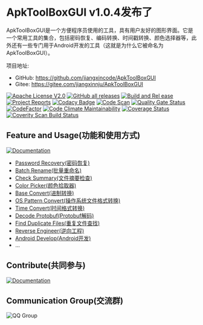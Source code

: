 
# ApkToolBoxGUI v1.0.4发布了

ApkToolBoxGUI是一个方便程序员使用的工具，具有用户友好的图形界面。它是一个常用工具的集合，包括密码恢复、编码转换、时间戳转换、颜色选择器等，此外还有一些专门用于Android开发的工具（这就是为什么它被命名为ApkToolBoxGUI）。

项目地址:

* GitHub: <https://github.com/jiangxincode/ApkToolBoxGUI>
* Gitee: <https://gitee.com/jiangxinnju/ApkToolBoxGUI>

[![Apache License V2.0](https://img.shields.io/badge/license-Apache%202-green)](http://www.apache.org/licenses/LICENSE-2.0)
[![GitHub all releases](https://img.shields.io/github/downloads/jiangxincode/ApkToolBoxGUI/total)](https://github.com/jiangxincode/ApkToolBoxGUI/releases)
[![Build and Rel
ease](https://github.com/jiangxincode/ApkToolBoxGUI/actions/workflows/BuildAndRelease.yml/badge.svg)](https://github.com/jiangxincode/ApkToolBoxGUI/actions/workflows/BuildAndRelease.yml)
[![Project Reports](https://img.shields.io/badge/ApkToolBoxGUI-Reports-green.svg)](https://jiangxincode.github.io/ApkToolBoxGUI/project-reports.html)
[![Codacy Badge](https://app.codacy.com/project/badge/Grade/dab038ef9ed04bf1b73bd0031422b814)](https://app.codacy.com/gh/jiangxincode/ApkToolBoxGUI/dashboard?utm_source=gh&utm_medium=referral&utm_content=&utm_campaign=Badge_grade)
[![Code Scan](https://img.shields.io/badge/Github-CodeScan-green)](https://github.com/jiangxincode/ApkToolBoxGUI/security/code-scanning)
[![Quality Gate Status](https://sonarcloud.io/api/project_badges/measure?project=jiangxincode_ApkToolBoxGUI&metric=alert_status)](https://sonarcloud.io/dashboard?id=jiangxincode_ApkToolBoxGUI)
[![CodeFactor](https://www.codefactor.io/repository/github/jiangxincode/apktoolboxgui/badge)](https://www.codefactor.io/repository/github/jiangxincode/apktoolboxgui)
[![Code Climate Maintainability](https://api.codeclimate.com/v1/badges/fb8d289a4b0ee14f9d8b/maintainability)](https://codeclimate.com/github/jiangxincode/ApkToolBoxGUI/maintainability)
[![Coverage Status](https://coveralls.io/repos/github/jiangxincode/ApkToolBoxGUI/badge.svg?branch=master)](https://coveralls.io/github/jiangxincode/ApkToolBoxGUI?branch=master)
[![Coverity Scan Build Status](https://scan.coverity.com/projects/19016/badge.svg)](https://scan.coverity.com/projects/jiangxincode-apktoolboxgui)

## Feature and Usage(功能和使用方式)

[![Documentation](https://img.shields.io/badge/Documentation-文档-green.svg)](https://jiangxincode.github.io/ApkToolBoxGUI)

* [Password Recovery(密码恢复)](https://jiangxincode.github.io/ApkToolBoxGUI/features/recovery_file_password.html)
* [Batch Rename(批量重命名)](https://jiangxincode.github.io/ApkToolBoxGUI/features/batch_rename.html)
* [Check Summary(文件摘要检查)](https://jiangxincode.github.io/ApkToolBoxGUI/features/check_summary.html)
* [Color Picker(颜色拾取器)](https://jiangxincode.github.io/ApkToolBoxGUI/features/color_picker.html)
* [Base Convert(进制转换)](https://jiangxincode.github.io/ApkToolBoxGUI/features/convert_base.html)
* [OS Pattern Convert(操作系统文件格式转换)](https://jiangxincode.github.io/ApkToolBoxGUI/features/convert_os_pattern.html)
* [Time Convert(时间格式转换)](https://jiangxincode.github.io/ApkToolBoxGUI/features/convert_time_format.html)
* [Decode Protobuf(Protobuf解码)](https://jiangxincode.github.io/ApkToolBoxGUI/features/decode_protobuf.html)
* [Find Duplicate Files(重复文件查找)](https://jiangxincode.github.io/ApkToolBoxGUI/features/find_duplicate_files.html)
* [Reverse Engineer(逆向工程)](https://jiangxincode.github.io/ApkToolBoxGUI/features/reverse_engineer.html)
* [Android Develop(Android开发)](https://jiangxincode.github.io/ApkToolBoxGUI/features/android_i18n_operation.html)
* ...

## Contribute(共同参与)

[![Documentation](https://img.shields.io/badge/Contribute-共同参与-green.svg)](https://jiangxincode.github.io/ApkToolBoxGUI/contribute/how_to_contribute.html)

## Communication Group(交流群)

![QQ Group](https://raw.githubusercontent.com/wiki/jiangxincode/ApkToolBoxGUI/QQ_Group.png)